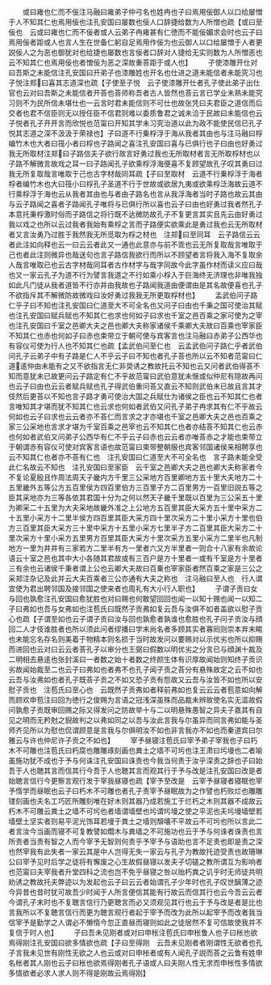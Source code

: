 <!-- { "loadSidebar": true } -->
　　或曰雍也仁而不佞注马融曰雍弟子仲弓名也姓冉也子曰焉用佞御人以口给屡憎于人不知其仁也焉用佞也注孔安国曰屡数也佞人口辞捷给数为人所憎也疏【或曰至佞也　云或曰雍也仁而不佞者或人云弟子冉雍甚有仁徳而不能佞媚求会时也云子曰焉用佞者距或人也言人生在世备仁躬自足焉用作佞为也云御人以口给屡憎于人者更説佞人之为恶也御犹对也给捷也屡数也言佞者口辞对人捷给无实则数为人所憎恶也云不知其仁也焉用佞也者憎佞为恶之深故重荅距于或人也】
　　子使漆雕开仕对曰吾斯之未能信注孔安国曰开弟子也漆雕姓也开名也仕进之道未能信者未能究习也子悦注郑曰喜其志道深也疏【子使至子悦　云子使漆雕开仕者孔子使此弟子出仕官也云对曰吾斯之未能信者开荅也荅师称吾者古人皆然也荅云言已学业未熟未能究习则不为民所信未堪仕也一云言时君未能信则不可仕也故张凭曰夫君臣之道信而后交者也君不信臣则无以授任臣不信君则难以委质鲁君之诚未洽于民故曰未能信也云子悦者孔子开开言而欣悦也范甯曰开知其学未习究治道以此为政不能使民信已孔子悦其志道之深不汲汲于荣禄也】子曰道不行乗桴浮于海从我者其由也与注马融曰桴编竹木也大者曰筏小者曰桴也子路闻之喜注孔安国曰喜与已俱行也子曰由也好勇过我无所取材注郑曰子路信夫子欲行故言好勇过我也无所取材者言无所取桴材也以子路不解微言故戏之耳一曰子路闻孔子欲乘桴浮海便喜不复顾望故孔子叹其勇曰过我无所复取哉言唯取于己也古字材哉同耳疏【子曰至取材　云道不行乗桴浮于海者桴者编竹木也大曰筏小曰桴孔子圣道不行于世故或欲居九夷或欲乘桴泛海故云道不行乘桴浮于海也云从我者其由也与者由子路名也言从我浮海者当时子路也故云其由与云子路闻之喜者子路闻孔子唯将与已俱行所以喜也云子曰由也好勇过我者然孔子本意托秉桴激时俗而子路信之将行既不达微防故孔子不复更言其实且先云由好勇过我以戏之也所以云过我者我始有乘桴之言而子路便实欲乘此是勇过我也云无所取材者又言汝勇乃过胜于我然我无所觅取为桴之材也　注郑曰至同耳　云子路信云云者此注如向释也云一曰云云者此又一通也此意亦与前不乖也云无所复取哉言唯取于己也者此注则微异也哉送句也言子路信我欲行而所以不顾望者言将我入海不复取余人哉言唯取已也云古字材哉同耳者古作材字与哉字同故今此字虽作材而读义应曰哉也又一家云孔子为道不行为譬言我道之不行如乘小桴入于巨海终无济理也非唯我独如此凡门徒从我者道皆不行亦并由我故也子路闻我道由便谓由是其名故便喜也孔子不欲指斥其不解微防故微戏曰汝好勇过我我无所更取桴材也】
　　孟武伯问子路仁乎子曰不知也注孔安国曰仁道至大不可全名也又问子曰由也千秉之国可使治其赋也注孔安国曰赋兵赋也不知其仁也求也何如子曰求也千室之邑百乘之家可使为之宰也注孔安国曰千室之邑卿大夫之邑也卿大夫称家诸侯千乘卿大夫故曰百乘也宰家臣不知其仁也赤也何如子曰赤也束带立于朝可使与宾客言也注马融曰赤弟子公西华也有容仪可使为行人也不知其仁也疏【孟武伯问至仁也　云孟武伯问子路仁乎者武伯问孔子云弟子中有子路是仁人不乎云子曰不知也者孔子荅也所以云不知者范甯曰仁道逺仲由未能有之又不欲指言无仁非奨诱之教故托云不知也云又问者武伯得荅不知而意犹未已故更问云子路定有仁不乎故范甯曰武伯意犹未惬或似仲尼有隠故再问也云子曰由也云云者赋兵赋也孔子得武伯重问荅又直云不知则武伯未已故且言其才伎然后更荅以不知也言子路才勇可使治大国之兵赋仕为诸侯之臣也云不知其仁也者言唯知其才堪而犹不知其仁也云求也何如者武伯又问孔子弟子冉求其有仁不乎故云何如也云子曰求也云云者亦不荅仁而言求之才亦堪也千室之邑卿大夫之邑也百乘之家三公采地也言求才堪为千室百乘之邑宰也云不知其仁也者亦结荅不知其仁也云赤也何如者武伯又问弟子公西华有仁不乎云子曰赤也云云者亦唯荅赤之才能也束带立于朝谓赤有容仪可使对宾客言语也故范甯曰束带整朝服也宾客邻国诸侯来相聘享也云不知其仁也者亦不荅有仁也　注孔安国曰仁道至大不可全名也　言子路未能全受此仁名故云不知也　注孔安国曰至家臣　云千室之邑卿大夫之邑也卿大夫称家者今不复论夏殷且作周法周天子畿内方千里三公采地方百里卿地方五十里大夫地方二十五里畿外五等公方五百里侯方四百里伯方三百里子方二百里男方一百里旧説五等之臣其采地亦为三等各依其君国十分为之何以然天子畿千里既以百里为三公采五十里为卿采二十五里为大夫采地故畿外准之上公地方五百里其臣大采方五十里中采方二十五里小采方十二里半侯方四百里其臣大采方四十里次采方二十里小采方十里也伯方三百里其臣大采方三十里中采方十五里小采方七里半子方二百里其臣大采方二十里次采方十里小采方五里男方百里其臣大采方十里次采方五里小采方二里半也凡制地方一里为井井有三家若方二里半有方一里者六又方半里者一则合十八家有余故论语云十室之邑也其中大小各随其君故或有三百户是方十里者一或有千室是方十里者三有余也云诸侯千秉者谓上公也云卿大夫故曰百乗也宰家臣者然百乘之家是三公之采郑注杂记及此并云大夫百乘者三公亦通有大夫之称也　注马融曰至人也　行人谓宜使为君出聘邻国及接邻国之使来者也周礼有大小行人职也】
　　子谓子贡曰女与回也孰愈注孔安国曰愈犹胜也对曰赐也何敢望回回也闻一以知十赐也闻一以知二子曰弗如也吾与女弗如也注苞氏曰既然子贡弗如复云吾与汝俱不如者盖欲以慰子贡心也疏【子谓至如也云子谓子贡曰汝与回也孰愈者孰谁也愈胜也孔子问子贡汝与顔回二人才伎谁胜者也所以须此问者缪播曰学末尚名者多顾其实者寡囘则崇本弃末睗也未能忘名存名则美着于物精本则名损于当时故发问以要赐对以示优劣也所以抑赐而进回也云对曰云云者荅孔子以审分也王弼曰假数以明优劣之分言已与顔渊十裁及二明相去悬逺也张封溪曰一者数之始十者数之终颜生体有识厚故闻始则知终子贡识劣故闻始裁至二也云子曰弗如也者弗不也孔子闻子贡之荅分有悬殊故定之云不如也云吾与汝弗如也者孔子既荅子贡之不如又恐子贡有怨故又云吾与汝皆不如也所以安慰子贡也　注苞氏曰至心也　云既然子贡弗如者释前弗如也复云云云者苞意如向解而顾欢申苞注曰回为徳行之俊赐为言语之冠浅深虽殊而品裁未辨故使名实无滥故假问孰愈子贡既审回赐之际又得发问之防故举十与二以明悬殊愚智之异夫子嘉其有自见之明而无矜尅之貎故判之以弗如同之以吾与汝此言我与尔虽异而同言弗如能与圣师齐见所以为慰也侃谓顾意是言我与尔俱明汝不如也非言我亦不如也而秦道宾曰尔雅云与许也仲尼许子贡之不如也】
　　宰予昼寝注苞氏曰宰予弟子宰我也子曰朽木不可雕也注苞氏曰朽腐也雕雕琢刻画也粪土之墙不可圬也注王肃曰圬墁也二者喻虽施功犹不成也于予与何诛注孔安国曰诛责也今我当何责于汝乎深责之辞也子曰始吾于人也聴其言而信其行今吾于人也聴其言而观其行于予与改是注孔安国曰改是者始聴言信行今更察言观行发于宰我昼寝也疏【宰予至改是　云宰予昼寝者寝眠也宰予惰学而昼眠也云子曰朽木不可雕也者孔子责宰予昼眠故为之作譬也朽败烂也雕雕镂刻画也夫名工巧匠所雕刻唯在好木则其器乃成若施工于烂朽之木则其器不成故云朽木不可雕云粪土之墙不可圬也者墙谓墙壁也圬谓圬墁之使之平泥也夫圬墁墙壁若墙壁土坚实者则易平泥光饰耳若墁于粪土之墙则頽壊不平故云不可圬也所以言此二者言汝今当画而寝不可复教譬如爓木与粪墙之不可施功也云于予与何诛者诛责也言所责者当责有智之人而今宰予无智则何责乎予宰予与语助也言不足责也即是责之深也然宰我有此失者一家云其是中人岂得无失一家云与孔子为教故托迹受责也故珊琳公曰宰予见时后学之徒将有懈废之心生故假昼寝以发夫子切磋之教所谓互为影响者也范甯曰夫宰我者升堂四科之流也岂不免乎昼寝之咎以贻朽粪之讥乎时无师徒共明劝诱之教故托夫弊迹以为发起也云子曰云云者始谓孔子少年时也孔子叹世醨薄之迹今异昔也昔时犹可故吾少时闻于人所言便信其能有行故云而信其行也云今吾云云者今谓孔子末时也不复聴言信行乃更聴言而必又须观见其行也云于予与改是者是比也言我所以不复聴言信行而更为聴言观行者起于宰予而改为此所以起宰予而改者我当信宰予是勤学之人谓必不懒惰今忽正直昼而寝则如此之徒居然不复可信故使我并不复信于时人也】
　　子曰吾未见刚者或对曰申枨注苞氏曰申枨鲁人也子曰枨也欲焉得刚注孔安国曰欲多情欲也疏【子曰至得刚　云吾未见刚者者刚谓性无欲者也孔子言我未见世有刚性无欲之人也云或对曰申枨者或有人闻孔子説而荅之云鲁有姓申名枨者其人刚也云子曰枨也欲焉得刚者孔子语或人曰夫刚人性无求而申枨性多情欲多情欲者必求人求人则不得是刚故云焉得刚】
